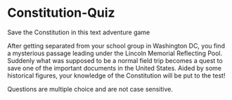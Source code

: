 # Constitution-Quiz
Save the Constitution in this text adventure game

After getting separated from your school group in Washington DC, you find a mysterious passage leading under the Lincoln Memorial Reflecting Pool. Suddenly what was supposed to be a normal field trip becomes a quest to save one of the important documents in the United States. Aided by some historical figures, your knowledge of the Constitution will be put to the test!

Questions are multiple choice and are not case sensitive. 
